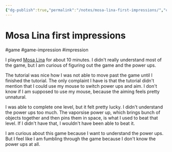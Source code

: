```yaml
---
{"dg-publish":true,"permalink":"/notes/mosa-lina-first-impressions/","created":"2023-12-26T21:33:38.259+09:00","updated":"2024-01-03T11:23:24.973+09:00"}
---
```


# Mosa Lina first impressions

#game #game-impression #impression 

I played [Mosa Lina](https://store.steampowered.com/app/2477090/Mosa_Lina/) for about 10 minutes. I didn't really understand most of the game, but I am curious of figuring out the game and the power ups.

The tutorial was nice how I was not able to move past the game until I finished the tutorial. The only complaint I have is that the tutorial didn't mention that I could use my mouse to switch power ups and aim. I don't know if I am supposed to use my mouse, because the aiming feels pretty unnatural.

I was able to complete one level, but it felt pretty lucky. I didn't understand the power ups too much. The vaporsise power up, which brings bunch of objects together and then pins them in space, is what I used to beat that level. If I didn't have that, I wouldn't have been able to beat it.

I am curious about this game because I want to understand the power ups. But I feel like I am fumbling through the game because I don't know the power ups at all.

